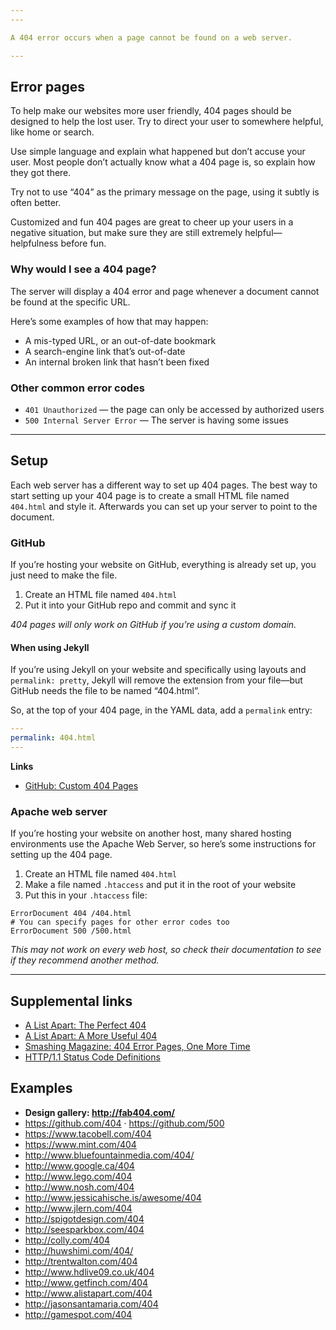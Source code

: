 ```yaml
---
---

A 404 error occurs when a page cannot be found on a web server.

---
```


## Error pages

To help make our websites more user friendly, 404 pages should be designed to help the lost user. Try to direct your user to somewhere helpful, like home or search.

Use simple language and explain what happened but don’t accuse your user. Most people don’t actually know what a 404 page is, so explain how they got there.

Try not to use “404” as the primary message on the page, using it subtly is often better.

Customized and fun 404 pages are great to cheer up your users in a negative situation, but make sure they are still extremely helpful—helpfulness before fun.

### Why would I see a 404 page?

The server will display a 404 error and page whenever a document cannot be found at the specific URL.

Here’s some examples of how that may happen:

- A mis-typed URL, or an out-of-date bookmark
- A search-engine link that’s out-of-date
- An internal broken link that hasn’t been fixed

### Other common error codes

- `401 Unauthorized` — the page can only be accessed by authorized users
- `500 Internal Server Error` — The server is having some issues

---

## Setup

Each web server has a different way to set up 404 pages. The best way to start setting up your 404 page is to create a small HTML file named `404.html` and style it. Afterwards you can set up your server to point to the document.

### GitHub

If you’re hosting your website on GitHub, everything is already set up, you just need to make the file.

1. Create an HTML file named `404.html`
2. Put it into your GitHub repo and commit and sync it

*404 pages will only work on GitHub if you’re using a custom domain.*

#### When using Jekyll

If you’re using Jekyll on your website and specifically using layouts and `permalink: pretty`, Jekyll will remove the extension from your file—but GitHub needs the file to be named “404.html”.

So, at the top of your 404 page, in the YAML data, add a `permalink` entry:

```yml
---
permalink: 404.html
---
```

**Links**

- [GitHub: Custom 404 Pages](https://help.github.com/articles/custom-404-pages)

### Apache web server

If you’re hosting your website on another host, many shared hosting environments use the Apache Web Server, so here’s some instructions for setting up the 404 page.

1. Create an HTML file named `404.html`
2. Make a file named `.htaccess` and put it in the root of your website
3. Put this in your `.htaccess` file:

```
ErrorDocument 404 /404.html
# You can specify pages for other error codes too
ErrorDocument 500 /500.html
```

*This may not work on every web host, so check their documentation to see if they recommend another method.*

---

## Supplemental links

- [A List Apart: The Perfect 404](http://www.alistapart.com/articles/perfect404/)
- [A List Apart: A More Useful 404](http://www.alistapart.com/articles/amoreuseful404/)
- [Smashing Magazine: 404 Error Pages, One More Time](http://www.smashingmagazine.com/2009/01/29/404-error-pages-one-more-time/)
- [HTTP/1.1 Status Code Definitions](http://www.w3.org/Protocols/rfc2616/rfc2616-sec10.html)

## Examples

- **Design gallery: <http://fab404.com/>**
- <https://github.com/404> · <https://github.com/500>
- <https://www.tacobell.com/404>
- <https://www.mint.com/404>
- <http://www.bluefountainmedia.com/404/>
- <http://www.google.ca/404>
- <http://www.lego.com/404>
- <http://www.nosh.com/404>
- <http://www.jessicahische.is/awesome/404>
- <http://www.jlern.com/404>
- <http://spigotdesign.com/404>
- <http://seesparkbox.com/404>
- <http://colly.com/404>
- <http://huwshimi.com/404/>
- <http://trentwalton.com/404>
- <http://www.hdlive09.co.uk/404>
- <http://www.getfinch.com/404>
- <http://www.alistapart.com/404>
- <http://jasonsantamaria.com/404>
- <http://gamespot.com/404>

